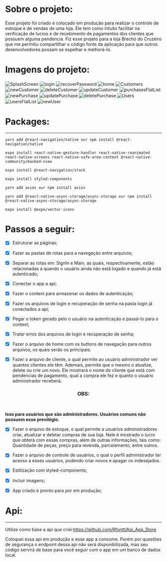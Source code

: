 # Sobre o projeto:
Esse projeto foi criado e colocado em produção para realizar o controle de estoque e de vendas de uma loja. Ele tem como intuito facilitar na verificação de lucros e de recebimento de pagamentos dos clientes que possuem alguma pendencia. Fiz esse projeto para  a loja Brechó do Cruzeiro que me permitiu compartilhar o código fonte da aplicação para que outros desenvolvedores possam se espelhar e melhorá-lo.


# Imagens do projeto:
<img align= "center" src = "./imagensGitHub/SplashScreen.jpg" alt = "SplashScreen"/>

<img align= "center" src = "./imagensGitHub/login.jpg" alt = "login"/>

<img align= "center" src = "./imagensGitHub/recoverPassword.jpg" alt = "recoverPassword"/>

<img align= "center" src = "./imagensGitHub/home.jpg" alt = "home"/>

<img align= "center" src = "./imagensGitHub/Customers.jpg" alt = "Customers"/>

<img align= "center" src = "./imagensGitHub/newCustomer.jpg" alt = "newCustomer"/>

<img align= "center" src = "./imagensGitHub/deleteCustomer.jpg" alt = "deleteCustomer"/>

<img align= "center" src = "./imagensGitHub/updateCustomer.jpg" alt = "updateCustomer"/>

<img align= "center" src = "./imagensGitHub/purchasesFlatList.gif" alt = "purchasesFlatList"/>

<img align= "center" src = "./imagensGitHub/newPurchase.jpg" alt = "newPurchase"/>

<img align= "center" src = "./imagensGitHub/updatePurchase.jpg" alt = "updatePurchase"/>

<img align= "center" src = "./imagensGitHub/deletePurchase.jpg" alt = "deletePurchase"/>

<img align= "center" src = "./imagensGitHub/Users.jpg" alt = "Users"/>

<img align= "center" src = "./imagensGitHub/usersFlatList.gif" alt = "usersFlatList"/>

<img align= "center" src = "./imagensGitHub/newUser.jpg" alt = "newUser"/>


# Packages:
---

```
yarn add @react-navigation/native our npm install @react-navigation/native

expo install react-native-gesture-handler react-native-reanimated react-native-screens react-native-safe-area-context @react-native-community/masked-view

expo install @react-navigation/stack

expo install styled-components

yarn add axios our npm install axios

yarn add @react-native-async-storage/async-storage our npm install @react-native-async-storage/async-storage

expo install @expo/vector-icons

```

# Passos a seguir:

- [x] Estruturar as páginas;

- [x] Fazer as pastas de rotas para a navegação entre arquivos;

- [x] Separar as rotas em: SignIn e Main, as quais, respectivamente, estão relacionadas a quando o usuário ainda não está logado e quando já está autenticado;

- [x] Conectar o app a api;

- [x] Fazer o context para armazenar os dados de autenticação;

- [x] Fazer os arquivos de login e recuperação de senha na pasta login já conectados a api;

- [x] Pegar o token gerado pelo o usuário na autenticação e passá-lo para o context;

- [x] Tratar erros dos arquivos de login e recuperação de senha;

- [x] Fazer o arquivo de home com os buttons de navegação para outros arquivos, os quais serão os principais.

- [x] Fazer o arquivo de cliente, o qual permite ao usuário administrador ver quantos clientes ele têm. Ademais, permite que o mesmo o atualize, delete ou crie um novo. Ele mostrará o nome do cliente que está com pendencias de pagamento, qual a compra ele fez e quanto o usuário administrador receberá.  <br />

<h3 align = "center">  OBS: </h3> <br/>

 **Isso para usuários que são administradores. Usuários comuns não possuem esse previlégio.**

 - [x] Fazer o arquivo de estoque, o qual permite a usuários administradores criar, atualizar e deletar compras de sua loja. Nele é mostrado o lucro que obterá com essas compras, além de outras informações, tais como: Quantidade de peças, preço para revenda, parcelamento, entre outros.

- [x] Fazer o arquivo de controle de usuários, o qual o perfil administrador ter acesso a esses usuários, podendo criar novos e apagar os indesejados.

- [x] Estilização com styled-components;

- [x] Incluir imagens;

- [x] App criado e pronto para por em produção;


# Api:

---

Utilize como base a api que criei:https://github.com/Rfontt/Api_App_Store

Coloquei essa api em produção e esse app a consome. Porém por questões de segurança o endpoint dessa api não será disponibilizada, mas seu código servirá de base para você seguir com o app em um banco de dados local.

